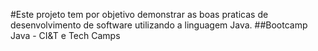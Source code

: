 #Este projeto tem por objetivo demonstrar as boas praticas de desenvolvimento de software utilizando  a linguagem Java.
##Bootcamp Java - CI&T e Tech Camps
